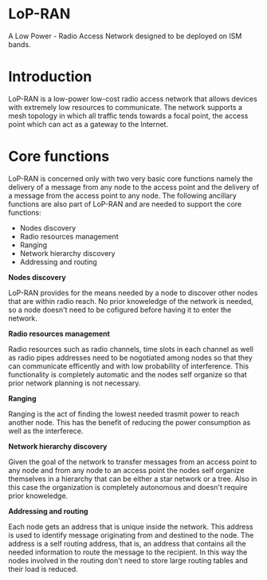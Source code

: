 LoP-RAN
=======

A Low Power - Radio Access Network designed to be deployed on ISM bands.



Introduction
=======

LoP-RAN is a low-power low-cost radio access network that allows devices with extremely low resources to communicate. The network supports a mesh topology in which all traffic tends towards a focal point, the access point which can act as a gateway to the Internet.


Core functions
=======

LoP-RAN is concerned only with two very basic core functions namely the delivery of a message from any node to the access point and the delivery of a message from the access point to any node. The following ancillary functions are also part of LoP-RAN and are needed to support the core functions:

- Nodes discovery
- Radio resources management
- Ranging
- Network hierarchy discovery
- Addressing and routing

**Nodes discovery**

LoP-RAN provides for the means needed by a node to discover other nodes that are within radio reach. No prior knoweledge of the network is needed, so a node doesn't need to be cofigured before having it to enter the network.

**Radio resources management**

Radio resources such as radio channels, time slots in each channel as well as radio pipes addresses need to be nogotiated among nodes so that they can communicate efficently and with low probability of interference. This functionality is completely automatic and the nodes self organize so that prior network planning is not necessary.

**Ranging**

Ranging is the act of finding the lowest needed trasmit power to reach another node. This has the benefit of reducing the power consumption as well as the interferece.

**Network hierarchy discovery**

Given the goal of the network to transfer messages from an access point to any node and from any node to an access point the nodes self organize themselves in a hierarchy that can be either a star network or a tree. Also in this case the organization is completely autonomous and doesn't require prior knoweledge.

**Addressing and routing**

Each node gets an address that is unique inside the network. This address is used to identify message originating from and destined to the node. The address is a self routing address, that is, an address that contains all the needed information to route the message to the recipient. In this way the nodes involved in the routing don't need to store large routing tables and their load is reduced.




